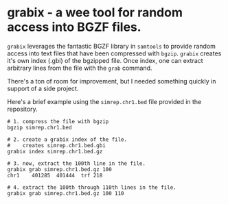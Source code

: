 grabix - a wee tool for random access into BGZF files.
======================================================

``grabix`` leverages the fantastic BGZF library in ``samtools`` to provide random access into
text files that have been compressed with ``bgzip``.  ``grabix`` creates it's own index (.gbi)
of the bgzipped file.  Once index, one can extract arbitrary lines from the file with the ``grab`` command.

There's a ton of room for improvement, but I needed something quickly in support of a side project.

Here's a brief example using the ``simrep.chr1.bed`` file provided in the repository.

	# 1. compress the file with bgzip
	bgzip simrep.chr1.bed
	
	# 2. create a grabix index of the file.
	#    creates simrep.chr1.bed.gbi
	grabix index simrep.chr1.bed.gz
	
	# 3. now, extract the 100th line in the file.
	grabix grab simrep.chr1.bed.gz 100
	chr1	401285	401444	trf	218
	
	# 4. extract the 100th through 110th lines in the file.
	grabix grab simrep.chr1.bed.gz 100 110